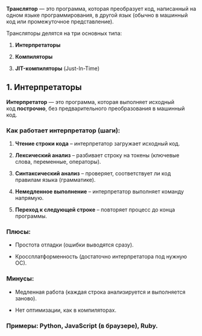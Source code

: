 **Транслятор** — это программа, которая преобразует код, написанный на одном языке программирования, в другой язык (обычно в машинный код или промежуточное представление).

Трансляторы делятся на три основных типа:

1. **Интерпретаторы**
    
2. **Компиляторы**
    
3. **JIT-компиляторы** (Just-In-Time)
## **1. Интерпретаторы**

**Интерпретатор** — это программа, которая выполняет исходный код **построчно**, без предварительного преобразования в машинный код.

### **Как работает интерпретатор (шаги):**

1. **Чтение строки кода** – интерпретатор загружает исходный код.
    
2. **Лексический анализ** – разбивает строку на токены (ключевые слова, переменные, операторы).
    
3. **Синтаксический анализ** – проверяет, соответствует ли код правилам языка (грамматике).
    
4. **Немедленное выполнение** – интерпретатор выполняет команду напрямую.
    
5. **Переход к следующей строке** – повторяет процесс до конца программы.
    

### **Плюсы:**

- Простота отладки (ошибки выводятся сразу).
    
- Кроссплатформенность (достаточно интерпретатора под нужную ОС).
    

### **Минусы:**

- Медленная работа (каждая строка анализируется и выполняется заново).
    
- Нет оптимизации, как в компиляторах.
    

### **Примеры:** Python, JavaScript (в браузере), Ruby.